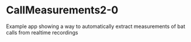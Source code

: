 # CallMeasurements2-0
 Example app showing a way to automatically extract measurements of bat calls from realtime recordings
